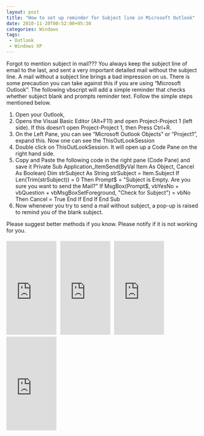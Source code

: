 ```yaml
---
layout: post
title: "How to set up reminder for Subject line in Microsoft Outlook"
date: 2010-11-20T00:52:00+05:30
categories: Windows
tags:
 - Outlook
 - Windows XP
---
```

Forgot to mention subject in mail??? You always keep the subject line of email to the last, and sent a very important detailed mail without the subject line. A mail without a subject line brings a bad impression on us. There is some precaution you can take against this if you are using “Microsoft Outlook”. The following vbscript will add a simple reminder that checks whether subject blank and prompts reminder text.
Follow the simple steps mentioned below.
1. Open your Outlook,
2. Opens the Visual Basic Editor (Alt+F11) and open Project-Project 1 (left side). If this doesn’t open Project-Project 1, then Press Ctrl+R.
3. On the Left Pane, you can see “Microsoft Outlook Objects” or “Project1”, expand this. Now one can see the ThisOutLookSession
4. Double click on ThisOutLookSession. It will open up a Code Pane on the right hand side.
5. Copy and Paste the following code in the right pane (Code Pane) and save it
Private Sub Application_ItemSend(ByVal Item As Object, Cancel As Boolean)
Dim strSubject As String
strSubject = Item.Subject
If Len(Trim(strSubject)) = 0 Then
Prompt$ = "Subject is Empty. Are you sure you want to send the Mail?"
If MsgBox(Prompt$, vbYesNo + vbQuestion + vbMsgBoxSetForeground, "Check for Subject") = vbNo
Then
Cancel = True
End If
End If
End Sub
6. Now whenever you try to send a mail without subject, a pop-up is raised to remind you of the blank subject.

Please suggest better methods if you know. Please notify if it is not working for you.
<iframe align="left" frameborder="0" marginheight="0" marginwidth="0" scrolling="no" src="http://rcm.amazon.com/e/cm?t=thelaccur-20&amp;o=1&amp;p=8&amp;l=bpl&amp;asins=B004EBT5CU&amp;fc1=000000&amp;IS2=1&amp;lt1=_blank&amp;m=amazon&amp;lc1=0000FF&amp;bc1=000000&amp;bg1=FFFFFF&amp;f=ifr" style="align: left; height: 245px; padding-right: 10px; padding-top: 5px; width: 131px;"></iframe>
&nbsp;<iframe align="left" frameborder="0" marginheight="0" marginwidth="0" scrolling="no" src="http://rcm.amazon.com/e/cm?t=thelaccur-20&amp;o=1&amp;p=8&amp;l=bpl&amp;asins=B002YKOXB6&amp;fc1=000000&amp;IS2=1&amp;lt1=_blank&amp;m=amazon&amp;lc1=0000FF&amp;bc1=000000&amp;bg1=FFFFFF&amp;f=ifr" style="align: left; height: 245px; padding-right: 10px; padding-top: 5px; width: 131px;"></iframe>&nbsp;<iframe align="left" frameborder="0" marginheight="0" marginwidth="0" scrolling="no" src="http://rcm.amazon.com/e/cm?t=thelaccur-20&amp;o=1&amp;p=8&amp;l=bpl&amp;asins=B004HZYA6E&amp;fc1=000000&amp;IS2=1&amp;lt1=_blank&amp;m=amazon&amp;lc1=0000FF&amp;bc1=000000&amp;bg1=FFFFFF&amp;f=ifr" style="align: left; height: 245px; padding-right: 10px; padding-top: 5px; width: 131px;"></iframe>&nbsp;<iframe align="left" frameborder="0" marginheight="0" marginwidth="0" scrolling="no" src="http://rcm.amazon.com/e/cm?t=thelaccur-20&amp;o=1&amp;p=8&amp;l=bpl&amp;asins=B003L77GRO&amp;fc1=000000&amp;IS2=1&amp;lt1=_blank&amp;m=amazon&amp;lc1=0000FF&amp;bc1=000000&amp;bg1=FFFFFF&amp;f=ifr" style="align: left; height: 245px; padding-right: 10px; padding-top: 5px; width: 131px;"></iframe>
